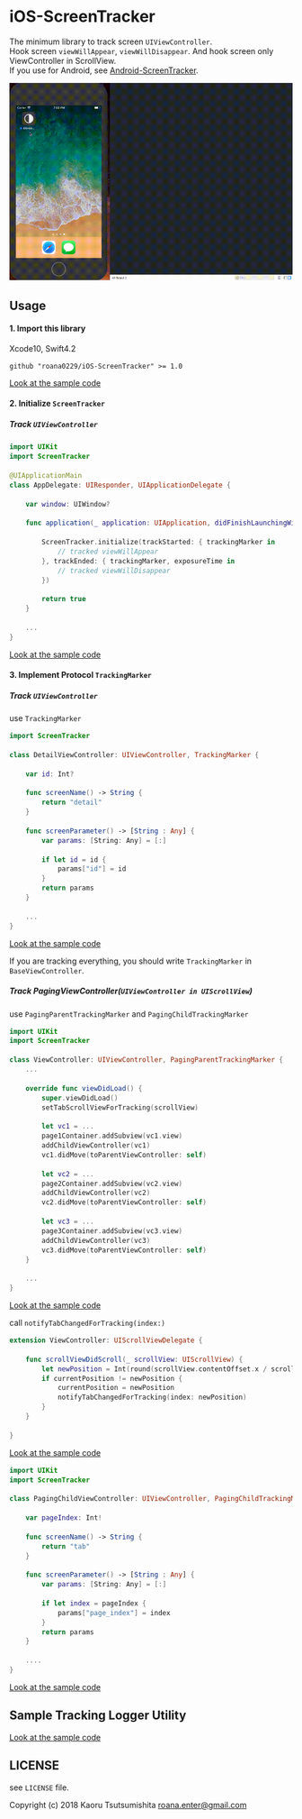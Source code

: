 # iOS-ScreenTracker

The minimum library to track screen `UIViewController`.  
Hook screen `viewWillAppear`, `viewWillDisappear`. And hook screen only ViewController in ScrollView.  
If you use for Android, see [Android-ScreenTracker](https://github.com/roana0229/Android-ScreenTracker).

![demo](https://raw.githubusercontent.com/roana0229/iOS-ScreenTracker/master/demo.gif)

## Usage

#### 1. Import this library

Xcode10, Swift4.2

```
github "roana0229/iOS-ScreenTracker" >= 1.0
```

[Look at the sample code](https://github.com/roana0229/iOS-ScreenTracker/blob/master/iOS-ScreenTrackerExample/Cartfile)

#### 2. Initialize `ScreenTracker`

##### Track `UIViewController`

```.swift
import UIKit
import ScreenTracker

@UIApplicationMain
class AppDelegate: UIResponder, UIApplicationDelegate {

    var window: UIWindow?

    func application(_ application: UIApplication, didFinishLaunchingWithOptions launchOptions: [UIApplicationLaunchOptionsKey: Any]?) -> Bool {

        ScreenTracker.initialize(trackStarted: { trackingMarker in
            // tracked viewWillAppear
        }, trackEnded: { trackingMarker, exposureTime in
            // tracked viewWillDisappear
        })

        return true
    }

    ...
}
```

[Look at the sample code](https://github.com/roana0229/iOS-ScreenTracker/blob/master/iOS-ScreenTrackerExample/iOS-ScreenTrackerExample/AppDelegate.swift#L20)


#### 3. Implement Protocol `TrackingMarker`

##### Track `UIViewController`

use `TrackingMarker`

```.swift
import ScreenTracker

class DetailViewController: UIViewController, TrackingMarker {

    var id: Int?

    func screenName() -> String {
        return "detail"
    }

    func screenParameter() -> [String : Any] {
        var params: [String: Any] = [:]

        if let id = id {
            params["id"] = id
        }
        return params
    }

    ...
}
```

[Look at the sample code](https://github.com/roana0229/iOS-ScreenTracker/blob/master/iOS-ScreenTrackerExample/iOS-ScreenTrackerExample/DetailViewController.swift#L12)

If you are tracking everything, you should write `TrackingMarker` in `BaseViewController`.


##### Track PagingViewController(`UIViewController in UIScrollView`)

use `PagingParentTrackingMarker` and `PagingChildTrackingMarker`

```.swift
import UIKit
import ScreenTracker

class ViewController: UIViewController, PagingParentTrackingMarker {
    ...

    override func viewDidLoad() {
        super.viewDidLoad()
        setTabScrollViewForTracking(scrollView)

        let vc1 = ...
        page1Container.addSubview(vc1.view)
        addChildViewController(vc1)
        vc1.didMove(toParentViewController: self)

        let vc2 = ...
        page2Container.addSubview(vc2.view)
        addChildViewController(vc2)
        vc2.didMove(toParentViewController: self)

        let vc3 = ...
        page3Container.addSubview(vc3.view)
        addChildViewController(vc3)
        vc3.didMove(toParentViewController: self)
    }

    ...
}
```

[Look at the sample code](https://github.com/roana0229/iOS-ScreenTracker/blob/master/iOS-ScreenTrackerExample/iOS-ScreenTrackerExample/ViewController.swift#L12)

call `notifyTabChangedForTracking(index:)`

```.swift
extension ViewController: UIScrollViewDelegate {

    func scrollViewDidScroll(_ scrollView: UIScrollView) {
        let newPosition = Int(round(scrollView.contentOffset.x / scrollView.bounds.width))
        if currentPosition != newPosition {
            currentPosition = newPosition
            notifyTabChangedForTracking(index: newPosition)
        }
    }

}
```

[Look at the sample code](https://github.com/roana0229/iOS-ScreenTracker/blob/master/iOS-ScreenTrackerExample/iOS-ScreenTrackerExample/ViewController.swift#L111)


```.swift
import UIKit
import ScreenTracker

class PagingChildViewController: UIViewController, PagingChildTrackingMarker {

    var pageIndex: Int!

    func screenName() -> String {
        return "tab"
    }

    func screenParameter() -> [String : Any] {
        var params: [String: Any] = [:]

        if let index = pageIndex {
            params["page_index"] = index
        }
        return params
    }

    ....
}
```

[Look at the sample code](https://github.com/roana0229/iOS-ScreenTracker/blob/master/iOS-ScreenTrackerExample/iOS-ScreenTrackerExample/PagingChildViewController.swift#L12)


## Sample Tracking Logger Utility

[Look at the sample code](https://github.com/roana0229/iOS-ScreenTracker/blob/master/iOS-ScreenTrackerExample/iOS-ScreenTrackerExample/TrackingLogger.swift)


## LICENSE

see `LICENSE` file.

Copyright (c) 2018 Kaoru Tsutsumishita <roana.enter@gmail.com>
